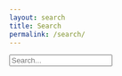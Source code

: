 ```yaml
---
layout: search
title: Search
permalink: /search/
---
```


<div class="container">
<div class="row">
 <div class="col-12">
   <div id="search-bar">
     <i class="fa fa-search" aria-hidden="true"></i>
     <input id="search-input" type="text" placeholder="Search..." />
   </div>
   <ul id="results-container"></ul>
 </div>
</div>
</div>

